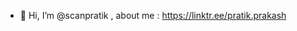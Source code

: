 - 👋 Hi, I’m @scanpratik , about me : https://linktr.ee/pratik.prakash
<!---
scanpratik/scanpratik is a ✨ special ✨ repository because its `README.md` (this file) appears on your GitHub profile.
You can click the Preview link to take a look at your changes.
--->
